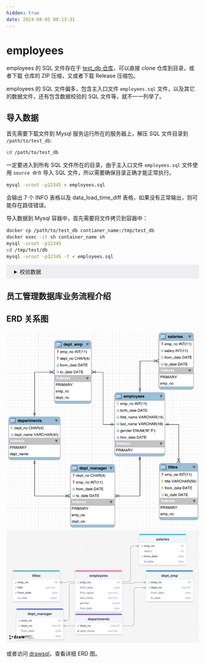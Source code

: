```yaml
---
hidden: true
date: 2024-08-05 00:13:31
---
```


# employees

employees 的 SQL 文件存在于 [test_db 仓库](https://github.com/datacharmer/test_db)，可以直接 clone 仓库到目录，或者下载 仓库的 ZIP 压缩，又或者下载 Release 压缩包。

employees 的 SQL 文件偏多，包含主入口文件 `employees.sql` 文件，以及其它的数据文件，还有包含数据校验的 SQL 文件等，就不一一列举了。

## 导入数据

首先需要下载文件到 Mysql 服务运行所在的服务器上，解压 SQL 文件目录到 `/path/to/test_db`:

```sh
cd /path/to/test_db
```

一定要进入到所有 SQL 文件所在的目录，由于主入口文件 `employees.sql` 文件使用 `source 命令` 导入 SQL 文件，所以需要确保目录正确才能正常执行。

```sh
mysql -uroot -p12345 < employees.sql
```

会输出 7 个 INFO 表格以及 data_load_time_diff 表格，如果没有正常输出，则可能存在路径错误。

导入数据到 Mysql 容器中，首先需要将文件拷贝到容器中：

```sh
docker cp /path/to/test_db contianer_name:/tmp/test_db
docker exec -it sh container_name sh
mysql -uroot -p12345
cd /tmp/test/db
mysql -uroot -p12345 -t < employees.sql
```

<details style="padding: 8px 20px; background-color: rgba(142, 150, 170, 0.14);">

<summary>校验数据</summary>

需要在 `/path/to/test_db` 目录下：

```sh
cd /path/to/test_db
```

SHA 校验：

```sh
mysql -uroot -p12345 -t < test_employees_sha.sql
```

校验时间可能较长，耐心等待，结果如下：

```
+----------------------+
| INFO                 |
+----------------------+
| TESTING INSTALLATION |
+----------------------+
+--------------+------------------+------------------------------------------+
| table_name   | expected_records | expected_crc                             |
+--------------+------------------+------------------------------------------+
| departments  |                9 | 4b315afa0e35ca6649df897b958345bcb3d2b764 |
| dept_emp     |           331603 | d95ab9fe07df0865f592574b3b33b9c741d9fd1b |
| dept_manager |               24 | 9687a7d6f93ca8847388a42a6d8d93982a841c6c |
| employees    |           300024 | 4d4aa689914d8fd41db7e45c2168e7dcb9697359 |
| salaries     |          2844047 | b5a1785c27d75e33a4173aaa22ccf41ebd7d4a9f |
| titles       |           443308 | d12d5f746b88f07e69b9e36675b6067abb01b60e |
+--------------+------------------+------------------------------------------+
+--------------+------------------+------------------------------------------+
| table_name   | found_records    | found_crc                                |
+--------------+------------------+------------------------------------------+
| departments  |                9 | 4b315afa0e35ca6649df897b958345bcb3d2b764 |
| dept_emp     |           331603 | d95ab9fe07df0865f592574b3b33b9c741d9fd1b |
| dept_manager |               24 | 9687a7d6f93ca8847388a42a6d8d93982a841c6c |
| employees    |           300024 | 4d4aa689914d8fd41db7e45c2168e7dcb9697359 |
| salaries     |          2844047 | b5a1785c27d75e33a4173aaa22ccf41ebd7d4a9f |
| titles       |           443308 | d12d5f746b88f07e69b9e36675b6067abb01b60e |
+--------------+------------------+------------------------------------------+
+--------------+---------------+-----------+
| table_name   | records_match | crc_match |
+--------------+---------------+-----------+
| departments  | OK            | ok        |
| dept_emp     | OK            | ok        |
| dept_manager | OK            | ok        |
| employees    | OK            | ok        |
| salaries     | OK            | ok        |
| titles       | OK            | ok        |
+--------------+---------------+-----------+
+------------------+
| computation_time |
+------------------+
| 00:00:47         |
+------------------+
+---------+--------+
| summary | result |
+---------+--------+
| CRC     | OK     |
| count   | OK     |
+---------+--------+
```

MD5 校验：

```sh
mysql -uroot -p12345 -t < test_employees_md5.sql
```

校验时间可能较长，耐心等待，结果如下：

```
+----------------------+
| INFO                 |
+----------------------+
| TESTING INSTALLATION |
+----------------------+
+--------------+------------------+----------------------------------+
| table_name   | expected_records | expected_crc                     |
+--------------+------------------+----------------------------------+
| departments  |                9 | d1af5e170d2d1591d776d5638d71fc5f |
| dept_emp     |           331603 | ccf6fe516f990bdaa49713fc478701b7 |
| dept_manager |               24 | 8720e2f0853ac9096b689c14664f847e |
| employees    |           300024 | 4ec56ab5ba37218d187cf6ab09ce1aa1 |
| salaries     |          2844047 | fd220654e95aea1b169624ffe3fca934 |
| titles       |           443308 | bfa016c472df68e70a03facafa1bc0a8 |
+--------------+------------------+----------------------------------+
+--------------+------------------+----------------------------------+
| table_name   | found_records    | found_crc                        |
+--------------+------------------+----------------------------------+
| departments  |                9 | d1af5e170d2d1591d776d5638d71fc5f |
| dept_emp     |           331603 | ccf6fe516f990bdaa49713fc478701b7 |
| dept_manager |               24 | 8720e2f0853ac9096b689c14664f847e |
| employees    |           300024 | 4ec56ab5ba37218d187cf6ab09ce1aa1 |
| salaries     |          2844047 | fd220654e95aea1b169624ffe3fca934 |
| titles       |           443308 | bfa016c472df68e70a03facafa1bc0a8 |
+--------------+------------------+----------------------------------+
+--------------+---------------+-----------+
| table_name   | records_match | crc_match |
+--------------+---------------+-----------+
| departments  | OK            | ok        |
| dept_emp     | OK            | ok        |
| dept_manager | OK            | ok        |
| employees    | OK            | ok        |
| salaries     | OK            | ok        |
| titles       | OK            | ok        |
+--------------+---------------+-----------+
+------------------+
| computation_time |
+------------------+
| 00:00:47         |
+------------------+
+---------+--------+
| summary | result |
+---------+--------+
| CRC     | OK     |
| count   | OK     |
+---------+--------+
```

</details>

## 员工管理数据库业务流程介绍

## ERD 关系图

![employees ERD图](./imgs/image.png)
![drawSQL 关系图](./imgs/drawsql.png)

或者访问 [drawsql](https://drawsql.app/teams/sql-404/diagrams/employees)，查看详细 ERD 图。

